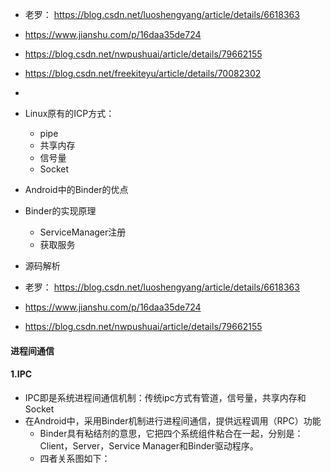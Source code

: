- 老罗： https://blog.csdn.net/luoshengyang/article/details/6618363
- https://www.jianshu.com/p/16daa35de724
- https://blog.csdn.net/nwpushuai/article/details/79662155
- https://blog.csdn.net/freekiteyu/article/details/70082302
- 



- Linux原有的ICP方式：
  - pipe
  - 共享内存
  - 信号量
  - Socket
- Android中的Binder的优点
- Binder的实现原理
  - ServiceManager注册
  - 获取服务
- 源码解析

- 老罗： https://blog.csdn.net/luoshengyang/article/details/6618363
- https://www.jianshu.com/p/16daa35de724
- https://blog.csdn.net/nwpushuai/article/details/79662155







#### 进程间通信

#### 1.IPC

- IPC即是系统进程间通信机制：传统ipc方式有管道，信号量，共享内存和Socket
- 在Android中，采用Binder机制进行进程间通信，提供远程调用（RPC）功能
  - Binder具有粘结剂的意思，它把四个系统组件粘合在一起，分别是：Client，Server，Service Manager和Binder驱动程序。
  - 四者关系图如下：









